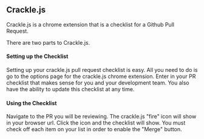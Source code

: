 ## Crackle.js

Crackle.js is a chrome extension that is a checklist for a Github Pull Request.

There are two parts to Crackle.js.

#### Setting up the Checklist
Setting up your crackle.js pull request checklist is easy. All you need to do is go to the options page for the crackle.js chrome extension. Enter in your PR checklist that makes sense for you and your development team. You also have the ability to update this checklist at any time. 

#### Using the Checklist
Navigate to the PR you will be reviewing. The crackle.js "fire" icon will show in your browser url. Click the icon and the checklist will show. You must check off each item on your list in order to enable the "Merge" button.
